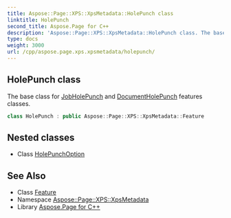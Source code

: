 ```yaml
---
title: Aspose::Page::XPS::XpsMetadata::HolePunch class
linktitle: HolePunch
second_title: Aspose.Page for C++
description: 'Aspose::Page::XPS::XpsMetadata::HolePunch class. The base class for JobHolePunch and DocumentHolePunch features classes in C++.'
type: docs
weight: 3000
url: /cpp/aspose.page.xps.xpsmetadata/holepunch/
---
```

## HolePunch class


The base class for [JobHolePunch](../jobholepunch/) and [DocumentHolePunch](../documentholepunch/) features classes.

```cpp
class HolePunch : public Aspose::Page::XPS::XpsMetadata::Feature
```

## Nested classes

* Class [HolePunchOption](./holepunchoption/)
## See Also

* Class [Feature](../feature/)
* Namespace [Aspose::Page::XPS::XpsMetadata](../)
* Library [Aspose.Page for C++](../../)
